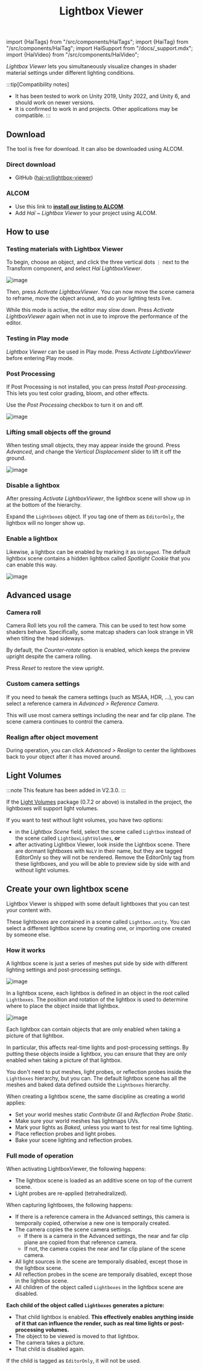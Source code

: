 ﻿---
title: Lightbox Viewer
---
import {HaiTags} from "/src/components/HaiTags";
import {HaiTag} from "/src/components/HaiTag";
import HaiSupport from "/docs/_support.mdx";
import {HaiVideo} from "/src/components/HaiVideo";

<HaiTags>
<HaiTag isUniversal={true} />
</HaiTags>

*Lightbox Viewer* lets you simultaneously visualize changes in shader material settings under different lighting conditions.

:::tip[Compatibility notes]
- It has been tested to work on Unity 2019, Unity 2022, and Unity 6, and should work on newer versions.
- It is confirmed to work in <HaiTag requiresVRChat={true} short={true} /> and <HaiTag requiresBasis={true} short={true} /> projects. Other applications may be compatible.
:::

## Download

The tool is free for download. It can also be downloaded using ALCOM.

### Direct download

- GitHub ([hai-vr/lightbox-viewer](https://github.com/hai-vr/lightbox-viewer))

### ALCOM

- Use this link to **[install our listing to ALCOM](vcc://vpm/addRepo?url=https://hai-vr.github.io/vpm-listing/index.json)**.
- Add *Haï ~ Lightbox Viewer* to your project using ALCOM.

## How to use

### Testing materials with Lightbox Viewer

To begin, choose an object, and click the three vertical dots `⋮` next to the Transform component, and select *Haï LightboxViewer*.

![image](/unsorted_ghc/168523708-b1f94066-af60-49f2-9d04-73763eba20dc.png)

Then, press *Activate LightboxViewer*. You can now move the scene camera to reframe, move the object around, and do your lighting tests live.

While this mode is active, the editor may slow down. Press *Activate LightboxViewer* again when not in use to improve the performance of the editor.

<HaiVideo src="../../static/unsorted_ghc/githubio/sx_2022-05-16_07-18-28_Sda2clkyuk.mp4"></HaiVideo>

### Testing in Play mode

*Lightbox Viewer* can be used in Play mode. Press *Activate LightboxViewer* before entering Play mode.

<HaiVideo src="../../static/unsorted_ghc/githubio/sx_2022-05-16_07-24-50_VDkm4dNnOs.mp4"></HaiVideo>

<HaiSupport />

### Post Processing

If Post Processing is not installed, you can press *Install Post-processing*. This lets you test color grading, bloom, and other effects.

Use the *Post Processing* checkbox to turn it on and off.

![image](/unsorted_ghc/168622378-444d3c29-f6bc-44ae-aae3-8233ef6f1724.png)

### Lifting small objects off the ground

When testing small objects, they may appear inside the ground. Press *Advanced*, and change the *Vertical Displacement* slider to lift it off the ground.

![image](/unsorted_ghc/168845888-17b8cf4b-de34-4614-b54b-b18a8dd551a9.png)

### Disable a lightbox

After pressing *Activate LightboxViewer*, the lightbox scene will show up in at the bottom of the hierarchy.

Expand the `Lightboxes` object. If you tag one of them as `EditorOnly`, the lightbox will no longer show up.

<HaiVideo src="../../static/unsorted_ghc/githubio/sx_2022-05-16_17-32-21_n4FA3C76cb.mp4"></HaiVideo>

### Enable a lightbox

Likewise, a lightbox can be enabled by marking it as `Untagged`. The default lightbox scene contains a hidden lightbox called *Spotlight Cookie* that you can enable this way.

![image](/unsorted_ghc/168635901-c1f1581f-e20e-496b-bca7-274f5b88db0e.png)

## Advanced usage

### Camera roll

Camera Roll lets you roll the camera. This can be used to test how some shaders behave. Specifically, some matcap shaders can look strange in VR when tilting the head sideways.

By default, the *Counter-rotate* option is enabled, which keeps the preview upright despite the camera rolling.

Press *Reset* to restore the view upright.

<HaiVideo src="../../static/unsorted_ghc/githubio/sx_2022-05-16_07-52-09_k7AkO3iYda.mp4"></HaiVideo>

### Custom camera settings

If you need to tweak the camera settings (such as MSAA, HDR, ...), you can select a reference camera in *Advanced > Reference Camera*.

This will use most camera settings including the near and far clip plane. The scene camera continues to control the camera.

### Realign after object movement

During operation, you can click *Advanced > Realign* to center the lightboxes back to your object after it has moved around.

## Light Volumes

:::note
This feature has been added in V2.3.0.
:::

If the [Light Volumes](https://github.com/REDSIM/VRCLightVolumes) package (0.7.2 or above) is installed in the project, the lightboxes will support light volumes.

<HaiVideo src="./img/lightbox-viewer/gvIpDdvoyu.mp4" loop={true}></HaiVideo>

If you want to test without light volumes, you have two options:
- in the *Lightbox Scene* field, select the scene called `Lightbox` instead of the scene called `LightboxLightVolumes`, **or**
- after activating Lightbox Viewer, look inside the Lightbox scene. There are dormant lightboxes with `NoLV` in their name,
  but they are tagged EditorOnly so they will not be rendered. Remove the EditorOnly tag from these lightboxes, and you will be
  able to preview side by side with and without light volumes.

## Create your own lightbox scene

Lightbox Viewer is shipped with some default lightboxes that you can test your content with.

These lightboxes are contained in a scene called `Lightbox.unity`. You can select a different lightbox scene by creating one, or importing one created by someone else.

### How it works

A lightbox scene is just a series of meshes put side by side with different lighting settings and post-processing settings.

![image](/unsorted_ghc/168620627-d1a7c300-ba8a-4668-b37d-fd8c34571c65.png)

In a lightbox scene, each lightbox is defined in an object in the root called `Lightboxes`. The position and rotation of the lightbox is used to determine where to place the object inside that lightbox.

![image](/unsorted_ghc/168619085-1b2a944d-b769-4551-b80e-2a4559da4483.png)

Each lightbox can contain objects that are only enabled when taking a picture of that lightbox.

In particular, this affects real-time lights and post-processing settings. By putting these objects inside a lightbox, you can ensure that they are only enabled when taking a picture of that lightbox.

You don't need to put meshes, light probes, or reflection probes inside the `Lightboxes` hierarchy, but you can. The default lightbox scene has all the meshes and baked data defined outside the `Lightboxes` hierarchy.

When creating a lightbox scene, the same discipline as creating a world applies:

- Set your world meshes static *Contribute GI* and *Reflection Probe Static*.
- Make sure your world meshes has lightmaps UVs.
- Mark your lights as *Baked*, unless you want to test for real time lighting.
- Place reflection probes and light probes.
- Bake your scene lighting and reflection probes.

### Full mode of operation

When activating LightboxViewer, the following happens:

- The lightbox scene is loaded as an additive scene on top of the current scene.
- Light probes are re-applied (tetrahedralized).

When capturing lightboxes, the following happens:

- If there is a reference camera in the Advanced settings, this camera is temporaily copied, otherwise a new one is temporaily created.
- The camera copies the scene camera settings.
    - If there is a camera in the Advanced settings, the near and far clip plane are copied from that reference camera.
    - If not, the camera copies the near and far clip plane of the scene camera.
- All light sources in the scene are temporaily disabled, except those in the lightbox scene.
- All reflection probes in the scene are temporaily disabled, except those in the lightbox scene.
- All children of the object called `Lightboxes` in the lightbox scene are disabled.

**Each child of the object called `Lightboxes` generates a picture:**

- That child lightbox is enabled. **This effectively enables anything inside of it that can influence the render, such as real time lights or post-processing volumes.**
- The object to be viewed is moved to that lightbox.
- The camera takes a picture.
- That child is disabled again.

If the child is tagged as `EditorOnly`, it will not be used.
